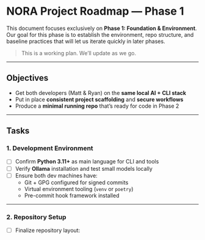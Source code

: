 # NORA Project Roadmap — Phase 1

This document focuses exclusively on **Phase 1: Foundation & Environment**.  
Our goal for this phase is to establish the environment, repo structure, and baseline practices that will let us iterate quickly in later phases.

> This is a working plan. We’ll update as we go.

---

## Objectives
- Get both developers (Matt & Ryan) on the **same local AI + CLI stack**
- Put in place **consistent project scaffolding** and **secure workflows**
- Produce a **minimal running repo** that’s ready for code in Phase 2

---

## Tasks

### 1. Development Environment
- [ ] Confirm **Python 3.11+** as main language for CLI and tools
- [ ] Verify **Ollama** installation and test small models locally
- [ ] Ensure both dev machines have:
  - Git + GPG configured for signed commits
  - Virtual environment tooling (`venv` or `poetry`)
  - Pre-commit hook framework installed

---

### 2. Repository Setup
- [ ] Finalize repository layout:
